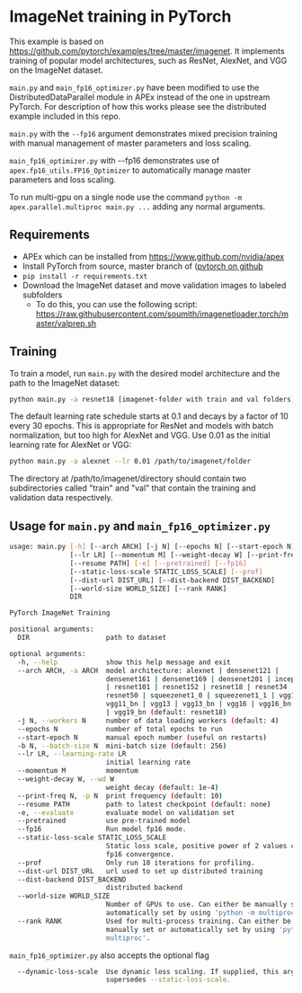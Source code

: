 # ImageNet training in PyTorch

This example is based on https://github.com/pytorch/examples/tree/master/imagenet.
It implements training of popular model architectures, such as ResNet, AlexNet, and VGG on the ImageNet dataset.

`main.py` and `main_fp16_optimizer.py` have been modified to use the DistributedDataParallel module in APEx instead of the one in upstream PyTorch.  For description of how this works please see the distributed example included in this repo.

`main.py` with the `--fp16` argument demonstrates mixed precision training with manual management of master parameters and loss scaling.

`main_fp16_optimizer.py` with --fp16 demonstrates use of `apex.fp16_utils.FP16_Optimizer` to automatically manage master parameters and loss scaling.

To run multi-gpu on a single node use the command
```python -m apex.parallel.multiproc main.py ...```
adding any normal arguments.

## Requirements

- APEx which can be installed from https://www.github.com/nvidia/apex
- Install PyTorch from source, master branch of ([pytorch on github](https://www.github.com/pytorch/pytorch)
- `pip install -r requirements.txt`
- Download the ImageNet dataset and move validation images to labeled subfolders
    - To do this, you can use the following script: https://raw.githubusercontent.com/soumith/imagenetloader.torch/master/valprep.sh

## Training

To train a model, run `main.py` with the desired model architecture and the path to the ImageNet dataset:

```bash
python main.py -a resnet18 [imagenet-folder with train and val folders]
```

The default learning rate schedule starts at 0.1 and decays by a factor of 10 every 30 epochs. This is appropriate for ResNet and models with batch normalization, but too high for AlexNet and VGG. Use 0.01 as the initial learning rate for AlexNet or VGG:

```bash
python main.py -a alexnet --lr 0.01 /path/to/imagenet/folder
```

The directory at /path/to/imagenet/directory should contain two subdirectories called "train"
and "val" that contain the training and validation data respectively.

## Usage for `main.py` and `main_fp16_optimizer.py`

```bash
usage: main.py [-h] [--arch ARCH] [-j N] [--epochs N] [--start-epoch N] [-b N]
               [--lr LR] [--momentum M] [--weight-decay W] [--print-freq N]
               [--resume PATH] [-e] [--pretrained] [--fp16]
               [--static-loss-scale STATIC_LOSS_SCALE] [--prof]
               [--dist-url DIST_URL] [--dist-backend DIST_BACKEND]
               [--world-size WORLD_SIZE] [--rank RANK]
               DIR

PyTorch ImageNet Training

positional arguments:
  DIR                   path to dataset

optional arguments:
  -h, --help            show this help message and exit
  --arch ARCH, -a ARCH  model architecture: alexnet | densenet121 |
                        densenet161 | densenet169 | densenet201 | inception_v3
                        | resnet101 | resnet152 | resnet18 | resnet34 |
                        resnet50 | squeezenet1_0 | squeezenet1_1 | vgg11 |
                        vgg11_bn | vgg13 | vgg13_bn | vgg16 | vgg16_bn | vgg19
                        | vgg19_bn (default: resnet18)
  -j N, --workers N     number of data loading workers (default: 4)
  --epochs N            number of total epochs to run
  --start-epoch N       manual epoch number (useful on restarts)
  -b N, --batch-size N  mini-batch size (default: 256)
  --lr LR, --learning-rate LR
                        initial learning rate
  --momentum M          momentum
  --weight-decay W, --wd W
                        weight decay (default: 1e-4)
  --print-freq N, -p N  print frequency (default: 10)
  --resume PATH         path to latest checkpoint (default: none)
  -e, --evaluate        evaluate model on validation set
  --pretrained          use pre-trained model
  --fp16                Run model fp16 mode.
  --static-loss-scale STATIC_LOSS_SCALE
                        Static loss scale, positive power of 2 values can improve
                        fp16 convergence.
  --prof                Only run 10 iterations for profiling.
  --dist-url DIST_URL   url used to set up distributed training
  --dist-backend DIST_BACKEND
                        distributed backend
  --world-size WORLD_SIZE
                        Number of GPUs to use. Can either be manually set or
                        automatically set by using 'python -m multiproc'.
  --rank RANK           Used for multi-process training. Can either be
                        manually set or automatically set by using 'python -m
                        multiproc'.
```

`main_fp16_optimizer.py` also accepts the optional flag
```bash
  --dynamic-loss-scale  Use dynamic loss scaling. If supplied, this argument
                        supersedes --static-loss-scale.
```

